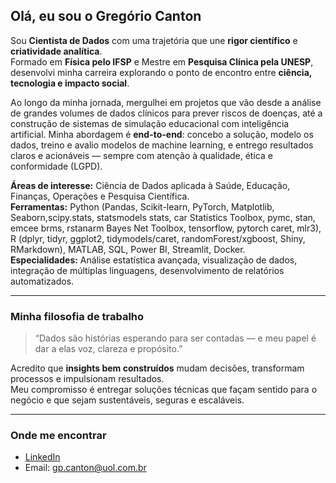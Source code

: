 ## Olá, eu sou o Gregório Canton

Sou **Cientista de Dados** com uma trajetória que une **rigor científico** e **criatividade analítica**.  
Formado em **Física pelo IFSP** e Mestre em **Pesquisa Clínica pela UNESP**, desenvolvi minha carreira explorando o ponto de encontro entre **ciência, tecnologia e impacto social**.

Ao longo da minha jornada, mergulhei em projetos que vão desde a análise de grandes volumes de dados clínicos para prever riscos de doenças, até a construção de sistemas de simulação educacional com inteligência artificial. Minha abordagem é **end-to-end**: concebo a solução, modelo os dados, treino e avalio modelos de machine learning, e entrego resultados claros e acionáveis — sempre com atenção à qualidade, ética e conformidade (LGPD).

**Áreas de interesse:** Ciência de Dados aplicada à Saúde, Educação, Finanças, Operações e Pesquisa Científica.  
**Ferramentas:** Python (Pandas, Scikit-learn, PyTorch, Matplotlib, Seaborn,scipy.stats, statsmodels	stats, car	Statistics Toolbox,	pymc, stan, emcee	brms, rstanarm	Bayes Net Toolbox, tensorflow, pytorch	caret, mlr3), R (dplyr, tidyr, ggplot2, tidymodels/caret, randomForest/xgboost, Shiny, RMarkdown), MATLAB, SQL, Power BI, Streamlit, Docker.  
**Especialidades:** Análise estatística avançada, visualização de dados, integração de múltiplas linguagens, desenvolvimento de relatórios automatizados.

---

### Minha filosofia de trabalho
> “Dados são histórias esperando para ser contadas — e meu papel é dar a elas voz, clareza e propósito.”

Acredito que **insights bem construídos** mudam decisões, transformam processos e impulsionam resultados.  
Meu compromisso é entregar soluções técnicas que façam sentido para o negócio e que sejam sustentáveis, seguras e escaláveis.

---

### Onde me encontrar
- [LinkedIn](https://www.linkedin.com/in/gregório-canton-6494a617b)
- Email: gp.canton@uol.com.br
